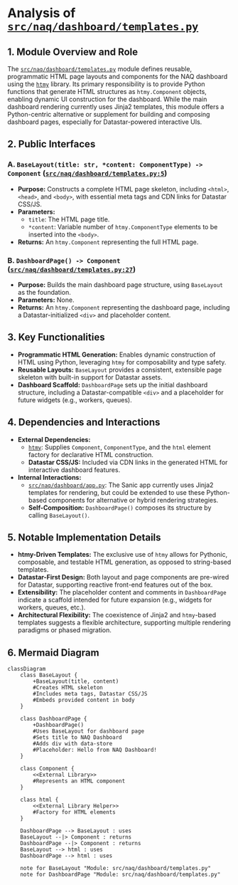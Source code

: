 # Analysis of [`src/naq/dashboard/templates.py`](src/naq/dashboard/templates.py)

## 1. Module Overview and Role

The [`src/naq/dashboard/templates.py`](src/naq/dashboard/templates.py) module defines reusable, programmatic HTML page layouts and components for the NAQ dashboard using the [`htmy`](https://github.com/volfpeter/htmy) library. Its primary responsibility is to provide Python functions that generate HTML structures as `htmy.Component` objects, enabling dynamic UI construction for the dashboard. While the main dashboard rendering currently uses Jinja2 templates, this module offers a Python-centric alternative or supplement for building and composing dashboard pages, especially for Datastar-powered interactive UIs.

## 2. Public Interfaces

### A. `BaseLayout(title: str, *content: ComponentType) -> Component` ([`src/naq/dashboard/templates.py:5`](src/naq/dashboard/templates.py:5))

- **Purpose:** Constructs a complete HTML page skeleton, including `<html>`, `<head>`, and `<body>`, with essential meta tags and CDN links for Datastar CSS/JS.
- **Parameters:**
  - `title`: The HTML page title.
  - `*content`: Variable number of `htmy.ComponentType` elements to be inserted into the `<body>`.
- **Returns:** An `htmy.Component` representing the full HTML page.

### B. `DashboardPage() -> Component` ([`src/naq/dashboard/templates.py:27`](src/naq/dashboard/templates.py:27))

- **Purpose:** Builds the main dashboard page structure, using `BaseLayout` as the foundation.
- **Parameters:** None.
- **Returns:** An `htmy.Component` representing the dashboard page, including a Datastar-initialized `<div>` and placeholder content.

## 3. Key Functionalities

- **Programmatic HTML Generation:** Enables dynamic construction of HTML using Python, leveraging `htmy` for composability and type safety.
- **Reusable Layouts:** `BaseLayout` provides a consistent, extensible page skeleton with built-in support for Datastar assets.
- **Dashboard Scaffold:** `DashboardPage` sets up the initial dashboard structure, including a Datastar-compatible `<div>` and a placeholder for future widgets (e.g., workers, queues).

## 4. Dependencies and Interactions

- **External Dependencies:**
  - [`htmy`](https://github.com/volfpeter/htmy): Supplies `Component`, `ComponentType`, and the `html` element factory for declarative HTML construction.
  - **Datastar CSS/JS:** Included via CDN links in the generated HTML for interactive dashboard features.
- **Internal Interactions:**
  - [`src/naq/dashboard/app.py`](src/naq/dashboard/app.py): The Sanic app currently uses Jinja2 templates for rendering, but could be extended to use these Python-based components for alternative or hybrid rendering strategies.
  - **Self-Composition:** `DashboardPage()` composes its structure by calling `BaseLayout()`.

## 5. Notable Implementation Details

- **htmy-Driven Templates:** The exclusive use of `htmy` allows for Pythonic, composable, and testable HTML generation, as opposed to string-based templates.
- **Datastar-First Design:** Both layout and page components are pre-wired for Datastar, supporting reactive front-end features out of the box.
- **Extensibility:** The placeholder content and comments in `DashboardPage` indicate a scaffold intended for future expansion (e.g., widgets for workers, queues, etc.).
- **Architectural Flexibility:** The coexistence of Jinja2 and `htmy`-based templates suggests a flexible architecture, supporting multiple rendering paradigms or phased migration.

## 6. Mermaid Diagram

```mermaid
classDiagram
    class BaseLayout {
        +BaseLayout(title, content)
        #Creates HTML skeleton
        #Includes meta tags, Datastar CSS/JS
        #Embeds provided content in body
    }
    
    class DashboardPage {
        +DashboardPage()
        #Uses BaseLayout for dashboard page
        #Sets title to NAQ Dashboard
        #Adds div with data-store
        #Placeholder: Hello from NAQ Dashboard!
    }
    
    class Component {
        <<External Library>>
        #Represents an HTML component
    }
    
    class html {
        <<External Library Helper>>
        #Factory for HTML elements
    }
    
    DashboardPage --> BaseLayout : uses
    BaseLayout --|> Component : returns
    DashboardPage --|> Component : returns
    BaseLayout --> html : uses
    DashboardPage --> html : uses
    
    note for BaseLayout "Module: src/naq/dashboard/templates.py"
    note for DashboardPage "Module: src/naq/dashboard/templates.py"